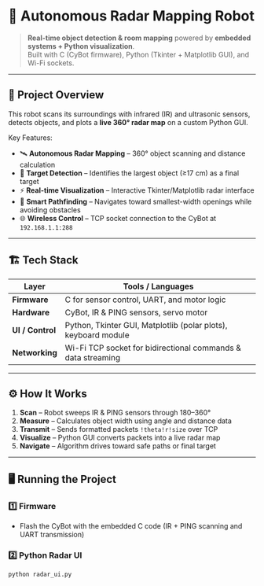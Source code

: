 # 🤖 Autonomous Radar Mapping Robot 

> **Real-time object detection & room mapping** powered by **embedded systems + Python visualization**.  
> Built with C (CyBot firmware), Python (Tkinter + Matplotlib GUI), and Wi-Fi sockets.

---

## 🚀 Project Overview
This robot scans its surroundings with infrared (IR) and ultrasonic sensors,  
detects objects, and plots a **live 360° radar map** on a custom Python GUI.

Key Features:
- 🛰️ **Autonomous Radar Mapping** – 360° object scanning and distance calculation
- 🎯 **Target Detection** – Identifies the largest object (≥17 cm) as a final target
- ⚡ **Real-time Visualization** – Interactive Tkinter/Matplotlib radar interface
- 🧠 **Smart Pathfinding** – Navigates toward smallest-width openings while avoiding obstacles
- 🌐 **Wireless Control** – TCP socket connection to the CyBot at `192.168.1.1:288`

---

## 🏗️ Tech Stack

| Layer            | Tools / Languages |
|------------------|--------------------|
| **Firmware**     | C for sensor control, UART, and motor logic |
| **Hardware**     | CyBot, IR & PING sensors, servo motor |
| **UI / Control** | Python, Tkinter GUI, Matplotlib (polar plots), keyboard module |
| **Networking**   | Wi-Fi TCP socket for bidirectional commands & data streaming |

---

## ⚙️ How It Works
1. **Scan** – Robot sweeps IR & PING sensors through 180–360°  
2. **Measure** – Calculates object width using angle and distance data  
3. **Transmit** – Sends formatted packets `!theta!r!size` over TCP  
4. **Visualize** – Python GUI converts packets into a live radar map  
5. **Navigate** – Algorithm drives toward safe paths or final target

---

## 🖥️ Running the Project

### 1️⃣ Firmware
- Flash the CyBot with the embedded C code (IR + PING scanning and UART transmission)

### 2️⃣ Python Radar UI
```bash
python radar_ui.py
